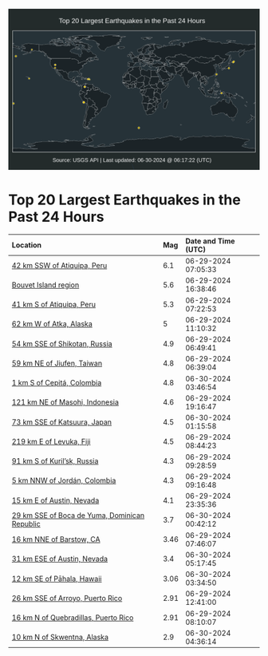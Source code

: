 ![Map](./map.png)

# Top 20 Largest Earthquakes in the Past 24 Hours

| Location | Mag | Date and Time (UTC) |
|:---|:---|:---|
| [42 km SSW of Atiquipa, Peru](https://earthquake.usgs.gov/earthquakes/eventpage/us6000n948) | 6.1 | 06-29-2024 07:05:33 |
| [Bouvet Island region](https://earthquake.usgs.gov/earthquakes/eventpage/us6000n96v) | 5.6 | 06-29-2024 16:38:46 |
| [41 km S of Atiquipa, Peru](https://earthquake.usgs.gov/earthquakes/eventpage/us6000n94d) | 5.3 | 06-29-2024 07:22:53 |
| [62 km W of Atka, Alaska](https://earthquake.usgs.gov/earthquakes/eventpage/us6000n95k) | 5 | 06-29-2024 11:10:32 |
| [54 km SSE of Shikotan, Russia](https://earthquake.usgs.gov/earthquakes/eventpage/us6000n943) | 4.9 | 06-29-2024 06:49:41 |
| [59 km NE of Jiufen, Taiwan](https://earthquake.usgs.gov/earthquakes/eventpage/us6000n941) | 4.8 | 06-29-2024 06:39:04 |
| [1 km S of Cepitá, Colombia](https://earthquake.usgs.gov/earthquakes/eventpage/us6000n9a9) | 4.8 | 06-30-2024 03:46:54 |
| [121 km NE of Masohi, Indonesia](https://earthquake.usgs.gov/earthquakes/eventpage/us6000n97v) | 4.6 | 06-29-2024 19:16:47 |
| [73 km SSE of Katsuura, Japan](https://earthquake.usgs.gov/earthquakes/eventpage/us6000n99j) | 4.5 | 06-30-2024 01:15:58 |
| [219 km E of Levuka, Fiji](https://earthquake.usgs.gov/earthquakes/eventpage/us6000n94x) | 4.5 | 06-29-2024 08:44:23 |
| [91 km S of Kuril’sk, Russia](https://earthquake.usgs.gov/earthquakes/eventpage/us6000n959) | 4.3 | 06-29-2024 09:28:59 |
| [5 km NNW of Jordán, Colombia](https://earthquake.usgs.gov/earthquakes/eventpage/us6000n957) | 4.3 | 06-29-2024 09:16:48 |
| [15 km E of Austin, Nevada](https://earthquake.usgs.gov/earthquakes/eventpage/nn00880126) | 4.1 | 06-29-2024 23:35:36 |
| [29 km SSE of Boca de Yuma, Dominican Republic](https://earthquake.usgs.gov/earthquakes/eventpage/pr2024182000) | 3.7 | 06-30-2024 00:42:12 |
| [16 km NNE of Barstow, CA](https://earthquake.usgs.gov/earthquakes/eventpage/ci40813512) | 3.46 | 06-29-2024 07:46:07 |
| [31 km ESE of Austin, Nevada](https://earthquake.usgs.gov/earthquakes/eventpage/nn00880145) | 3.4 | 06-30-2024 05:17:45 |
| [12 km SE of Pāhala, Hawaii](https://earthquake.usgs.gov/earthquakes/eventpage/hv74303546) | 3.06 | 06-30-2024 03:34:50 |
| [26 km SSE of Arroyo, Puerto Rico](https://earthquake.usgs.gov/earthquakes/eventpage/pr71454293) | 2.91 | 06-29-2024 12:41:00 |
| [16 km N of Quebradillas, Puerto Rico](https://earthquake.usgs.gov/earthquakes/eventpage/pr71454268) | 2.91 | 06-29-2024 08:10:07 |
| [10 km N of Skwentna, Alaska](https://earthquake.usgs.gov/earthquakes/eventpage/ak0248d2en7a) | 2.9 | 06-30-2024 04:36:14 |
